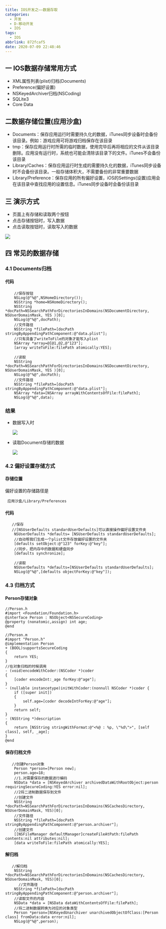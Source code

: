 ```yaml
---
title: IOS开发之——数据存取
categories:
  - 开发
  - D-移动开发
  - IOS
tags:
  - IOS
abbrlink: 872fcaf5
date: 2020-07-09 22:48:46
---
```

## 一 IOS数据存储常用方式

* XML属性列表(plist)归档(Documents)
* Preference(偏好设置)
* NSKeyedArchiver归档(NSCoding)
* SQLite3
* Core Data

<!--more-->

## 二数据存储位置(应用沙盒)

* Documents：保存应用运行时需要持久化的数据，iTunes同步设备时会备份该目录。例如：游戏应用可将游戏归档保存在该目录
* tmp：保存应用运行时所需的临时数据，使用完毕后再将相应的文件从该目录删除。应用没有运行时，系统也可能会清除该目录下的文件。iTunes不会备份该目录
* Library/Caches：保存应用运行时生成的需要持久化的数据，iTunes同步设备时不会备份该目录。一般存储体积大，不需要备份的非常重要数据
* Library/Preference：保存应用的所有偏好设置，iOS的Settings(设置)应用会在该目录中查找应用的设置信息。iTunes同步设备时会备份该目录

## 三 演示方式
* 页面上有存储和读取两个按钮
* 点击存储按钮时，写入数据
* 点击读取按钮时，读取写入的数据

![][1]

## 四 常见的数据存储

### 4.1 Documents归档
####  代码

```
    //保存按钮
    NSLog(@"%@",NSHomeDirectory());
    NSString *home=NSHomeDirectory();
    NSString *docPath=NSSearchPathForDirectoriesInDomains(NSDocumentDirectory, NSUserDomainMask, YES )[0];
    NSLog(@"%@",docPath);
    //文件路径
    NSString *filePath=[docPath stringByAppendingPathComponent:@"data.plist"];
    //只有具备了writeToFile的对象才能写入plist
    NSArray *array=@[@1,@2,@"123"];
    [array writeToFile:filePath atomically:YES];
    
    //读取
    NSString *docPath=NSSearchPathForDirectoriesInDomains(NSDocumentDirectory, NSUserDomainMask, YES )[0];
    NSLog(@"%@",docPath);
    //文件路径
    NSString *filePath=[docPath stringByAppendingPathComponent:@"data.plist"];
    NSArray *data=[NSArray arrayWithContentsOfFile:filePath];
    NSLog(@"%@",data);
```
### 结果

* 数据写入时

  ![][2]
  
* 读取Document存储的数据

  ![][3]
  
### 4.2 偏好设置存储方式

#### 存储位置

偏好设置的存储路径是

```
 应用沙盒/Library/Preferences
```

#### 代码

```
   //保存
   //[NSUserDefaults standardUserDefaults]可以直接操作偏好设置文件夹
    NSUserDefaults *defaults= [NSUserDefaults standardUserDefaults];
    //自动帮我们生成一个plist文件存放偏好设置的文件夹
    [defaults setObject:@"123" forKey:@"key"];
    //同步，把内存中的数据和硬盘同步
    [defaults synchronize];
    
    //读取
    NSUserDefaults *defaults=[NSUserDefaults standardUserDefaults];
    NSLog(@"%@",[defaults objectForKey:@"key"]);
```

### 4.3 归档方式

#### Person存储对象

```
//Person.h
#import <Foundation/Foundation.h>
@interface Person : NSObject<NSSecureCoding>
@property (nonatomic,assign) int age;
@end

//Person.m
#import "Person.h"
@implementation Person
+ (BOOL)supportsSecureCoding
{
    return YES;
}
//在对象归档的时候调用
- (void)encodeWithCoder:(NSCoder *)coder
{
    [coder encodeInt:_age forKey:@"age"];
}
- (nullable instancetype)initWithCoder:(nonnull NSCoder *)coder {
    if ([super init])
    {
        self.age=[coder decodeIntForKey:@"age"];
    }
    return self;
}
- (NSString *)description
{
    return [NSString stringWithFormat:@"<%@ : %p, \"%d\">", [self class], self, _age];
}
@end
```

#### 保存归档文件

```
   //创建Person对象
    Person *person=[Person new];
    person.age=18;
    //1.对需要保存的数据进行编码
    NSData *data = [NSKeyedArchiver archivedDataWithRootObject:person requiringSecureCoding:YES error:nil];
    //2将二进制数据保存到文件
    //创建文件
    NSString *docPath=NSSearchPathForDirectoriesInDomains(NSCachesDirectory, NSUserDomainMask, YES)[0];
    //文件路径
    NSString *filePath=[docPath stringByAppendingPathComponent:@"person.archiver"];
    //创建文件
    [[NSFileManager defaultManager]createFileAtPath:filePath contents:nil attributes:nil];
    [data writeToFile:filePath atomically:YES];
```

#### 解归档

```
   //解归档
    NSString *docPath=NSSearchPathForDirectoriesInDomains(NSCachesDirectory, NSUserDomainMask, YES)[0];
      //文件路径
    NSString *filePath=[docPath stringByAppendingPathComponent:@"person.archiver"];
    //读取文件的内容
    NSData *data = [NSData dataWithContentsOfFile:filePath];
    //将二进制数据转换为对应的对象类型
    Person *person=[NSKeyedUnarchiver unarchivedObjectOfClass:[Person class] fromData:data error:nil];
    NSLog(@"%@",person);
```



[1]:https://cdn.staticaly.com/gh/PGzxc/CDN/master/blog-ios/ios-data-write-read-view.png
[2]:https://cdn.staticaly.com/gh/PGzxc/CDN/master/blog-ios/ios-data-document-write.png
[3]:https://cdn.staticaly.com/gh/PGzxc/CDN/master/blog-ios/ios-data-document-read.png
